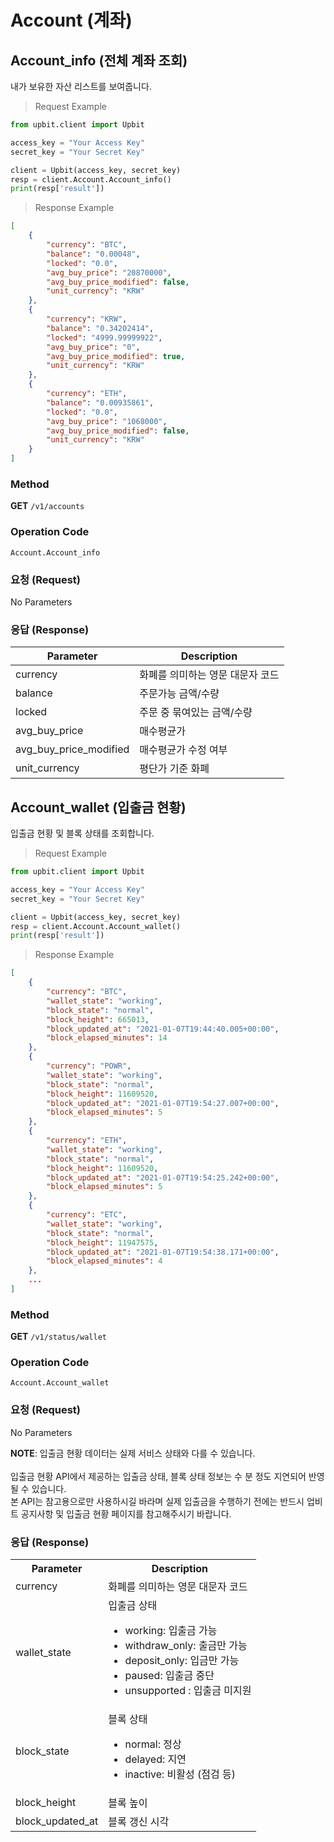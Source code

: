 # Account (계좌)

## Account_info (전체 계좌 조회)
내가 보유한 자산 리스트를 보여줍니다.

> Request Example

```python
from upbit.client import Upbit

access_key = "Your Access Key"
secret_key = "Your Secret Key"

client = Upbit(access_key, secret_key)
resp = client.Account.Account_info()
print(resp['result'])
```

> Response Example

```json
[
    {
        "currency": "BTC",
        "balance": "0.00048",
        "locked": "0.0",
        "avg_buy_price": "20870000",
        "avg_buy_price_modified": false,
        "unit_currency": "KRW"
    },
    {
        "currency": "KRW",
        "balance": "0.34202414",
        "locked": "4999.99999922",
        "avg_buy_price": "0",
        "avg_buy_price_modified": true,
        "unit_currency": "KRW"
    },
    {
        "currency": "ETH",
        "balance": "0.00935861",
        "locked": "0.0",
        "avg_buy_price": "1068000",
        "avg_buy_price_modified": false,
        "unit_currency": "KRW"
    }
]
```

### Method
**GET** `/v1/accounts`

### Operation Code
`Account.Account_info`

### 요청 (Request)

No Parameters


### 응답 (Response)

Parameter              | Description
--------               | -----------
currency               | 화폐를 의미하는 영문 대문자 코드
balance                | 주문가능 금액/수량
locked                 | 주문 중 묶여있는 금액/수량
avg_buy_price          | 매수평균가
avg_buy_price_modified | 매수평균가 수정 여부
unit_currency          | 평단가 기준 화폐


## Account_wallet (입출금 현황)
입출금 현황 및 블록 상태를 조회합니다.

> Request Example

```python
from upbit.client import Upbit

access_key = "Your Access Key"
secret_key = "Your Secret Key"

client = Upbit(access_key, secret_key)
resp = client.Account.Account_wallet()
print(resp['result'])
```

> Response Example

```json
[
    {
        "currency": "BTC",
        "wallet_state": "working",
        "block_state": "normal",
        "block_height": 665013,
        "block_updated_at": "2021-01-07T19:44:40.005+00:00",
        "block_elapsed_minutes": 14
    },
    {
        "currency": "POWR",
        "wallet_state": "working",
        "block_state": "normal",
        "block_height": 11609520,
        "block_updated_at": "2021-01-07T19:54:27.007+00:00",
        "block_elapsed_minutes": 5
    },
    {
        "currency": "ETH",
        "wallet_state": "working",
        "block_state": "normal",
        "block_height": 11609520,
        "block_updated_at": "2021-01-07T19:54:25.242+00:00",
        "block_elapsed_minutes": 5
    },
    {
        "currency": "ETC",
        "wallet_state": "working",
        "block_state": "normal",
        "block_height": 11947575,
        "block_updated_at": "2021-01-07T19:54:38.171+00:00",
        "block_elapsed_minutes": 4
    },
    ...
]
```

### Method
**GET** `/v1/status/wallet`

### Operation Code
`Account.Account_wallet`

### 요청 (Request)

No Parameters

<aside class="notice">
    <b>NOTE</b>: 입출금 현황 데이터는 실제 서비스 상태와 다를 수 있습니다.
    <br/>
    <br/>
    입출금 현황 API에서 제공하는 입출금 상태, 블록 상태 정보는 수 분 정도 지연되어 반영될 수 있습니다.
    <br/>
    본 API는 참고용으로만 사용하시길 바라며 실제 입출금을 수행하기  전에는 반드시 업비트 공지사항 및 입출금 현황 페이지를    참고해주시기 바랍니다.
</aside>

### 응답 (Response)

<table>
  <tr>
    <th>
      Parameter
    </th>
    <th>
      Description
    </th>
  </tr>
  <tr>
    <td>
        currency
    </td>
    <td>
        화폐를 의미하는 영문 대문자 코드
    </td>
  </tr>
  <tr>
    <td>
      wallet_state
    </td>
    <td>
      입출금 상태
      <ul>
        <li>working: 입출금 가능</li>
        <li>withdraw_only: 출금만 가능</li>
        <li>deposit_only: 입금만 가능</li>
        <li>paused: 입출금 중단</li>
        <li>unsupported : 입출금 미지원</li>
      </ul>
    </td>
  </tr>
  <tr>
  <td>
      block_state
  </td>
  <td>
      블록 상태
      <ul>
        <li>normal: 정상</li>
        <li>delayed: 지연</li>
        <li>inactive: 비활성 (점검 등)</li>
      </ul>
  </td>
</tr>
<tr>
  <td>
      block_height
  </td>
  <td>
      블록 높이
  </td>
</tr>
<tr>
  <td>
      block_updated_at
  </td>
  <td>
      블록 갱신 시각
  </td>
</tr>
</table>
